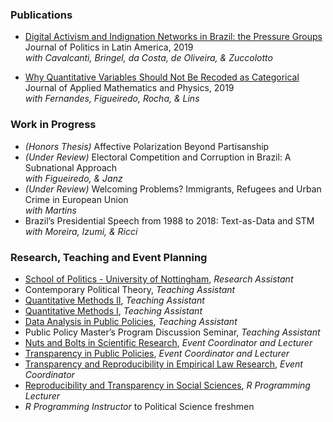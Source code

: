 
### Publications
-	[Digital Activism and Indignation Networks in Brazil: the Pressure Groups](https://journals.sagepub.com/doi/pdf/10.1177/1866802X19840455)<br/>
  Journal of Politics in Latin America, 2019 <br/>
  _with Cavalcanti, Bringel, da Costa, de Oliveira, & Zuccolotto_ <br/>

-	[Why Quantitative Variables Should Not Be Recoded as Categorical](https://www.scirp.org/journal/paperinformation.aspx?paperid=93794)<br/>
  Journal of Applied Mathematics and Physics, 2019 <br/>
  _with Fernandes, Figueiredo, Rocha, & Lins_ <br/>

### Work in Progress
- _(Honors Thesis)_ Affective Polarization Beyond Partisanship
-	_(Under Review)_ Electoral Competition and Corruption in Brazil: A Subnational Approach <br/>
  _with Figueiredo, & Janz_
- _(Under Review)_ Welcoming Problems? Immigrants, Refugees and Urban Crime in European Union <br/>
  _with Martins_
-	Brazil’s Presidential Speech from 1988 to 2018: Text-as-Data and STM <br/>
  _with Moreira, Izumi, & Ricci_

### Research, Teaching and Event Planning
- [School of Politics - University of Nottingham](https://www.nottingham.ac.uk/politics/), _Research Assistant_
-	Contemporary Political Theory, _Teaching Assistant_
  - [Quantitative Methods II](https://osf.io/vuaec/), _Teaching Assistant_
-	[Quantitative Methods I](https://osf.io/xm6b4/), _Teaching Assistant_
- [Data Analysis in Public Policies](https://osf.io/q3cdw/), _Teaching Assistant_
-	Public Policy Master’s Program Discussion Seminar, _Teaching Assistant_
-	[Nuts and Bolts in Scientific Research](https://osf.io/yjt8c/), _Event Coordinator and Lecturer_
-	[Transparency in Public Policies](https://osf.io/564nr/), _Event Coordinator and Lecturer_
-	[Transparency and Reproducibility in Empirical Law Research](https://osf.io/km67g/), _Event Coordinator_
-	[Reproducibility and Transparency in Social Sciences](https://osf.io/sncuf/), _R Programming Lecturer_
-	_R Programming Instructor_ to Political Science freshmen
